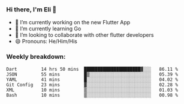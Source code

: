 ### Hi there, I'm Eli 👋
- 🔭 I’m currently working on the new Flutter App
- 🌱 I’m currently learning Go
- 🦄 I’m looking to collaborate with other flutter developers
- 😄 Pronouns: He/Him/His

### Weekly breakdown:
<!--START_SECTION:waka-->

```text
Dart         14 hrs 50 mins  █████████████████████▓░░░   86.11 %
JSON         55 mins         █▒░░░░░░░░░░░░░░░░░░░░░░░   05.39 %
YAML         41 mins         █░░░░░░░░░░░░░░░░░░░░░░░░   04.02 %
Git Config   23 mins         ▓░░░░░░░░░░░░░░░░░░░░░░░░   02.28 %
XML          10 mins         ▒░░░░░░░░░░░░░░░░░░░░░░░░   01.03 %
Bash         10 mins         ▒░░░░░░░░░░░░░░░░░░░░░░░░   00.98 %
```

<!--END_SECTION:waka-->
